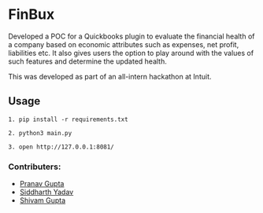 # FinBux

Developed a POC for a Quickbooks plugin to evaluate the financial health of a company based on economic attributes such as expenses, net profit, liabilities etc. It also gives users the option to play around with the values of such features and determine the updated health.

This was developed as part of an all-intern hackathon at Intuit.

## Usage

```
1. pip install -r requirements.txt

2. python3 main.py

3. open http://127.0.0.1:8081/
```

### Contributers:
- [Pranav Gupta](https://github.com/foobar98/)
- [Siddharth Yadav](https://github.com/YadavSid)
- [Shivam Gupta](https://github.com/shivamgupta077)
